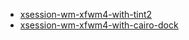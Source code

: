 

* [xsession-wm-xfwm4-with-tint2](xsession-wm-xfwm4-with-tint2)
* [xsession-wm-xfwm4-with-cairo-dock](xsession-wm-xfwm4-with-cairo-dock)
